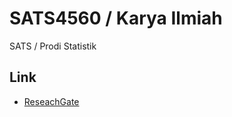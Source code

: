 # SATS4560 / Karya Ilmiah

SATS / Prodi Statistik

## Link

* [ReseachGate](https://www.researchgate.net/publication/376484919_Model_Prediksi_Harga_Saham_dengan_ARIMA_Studi_Kasus_BBRI)


